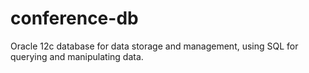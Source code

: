 # conference-db
Oracle 12c database for data storage and management, using SQL for querying and manipulating data.
